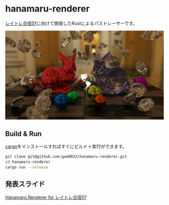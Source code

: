 # hanamaru-renderer
[レイトレ合宿5‽](https://sites.google.com/site/raytracingcamp5/)に向けて開発したRustによるパストレーサーです。

[![test.png](test.png)](test.png)

## Build & Run

[cargo](https://rustup.rs/)をインストールすればすぐにビルド＋実行ができます。

```bash
git clone git@github.com:gam0022/hanamaru-renderer.git
cd hanamaru-renderer
cargo run --release
```

## 発表スライド
[Hanamaru Renderer for レイトレ合宿5‽](https://speakerdeck.com/gam0022/hanamaru-renderer-for-reitorehe-su-5)
